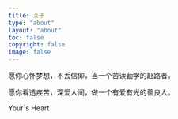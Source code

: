 ```yaml
---
title: 关于
type: "about"
layout: "about"
toc: false
copyright: false
image: false
---
```


愿你心怀梦想，不丢信仰，当一个苦读勤学的赶路者。

愿你看透疾苦，深爱人间，做一个有爱有光的善良人。

Your`s Heart
